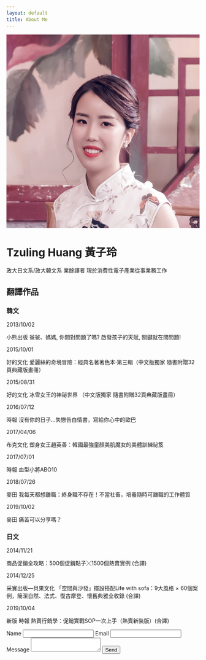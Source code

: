 ```yaml
---
layout: default
title: About Me
---
```


<img class="about" src="/assets/img/photo.png" />

# Tzuling Huang 黃子玲

政大日文系/政大韓文系 業餘譯者
現於消費性電子產業從事業務工作

## 翻譯作品
### 韓文

2013/10/02 

小熊出版 爸爸、媽媽, 你問對問題了嗎? 啟發孩子的天賦, 關鍵就在問問題!

2015/10/01 

好的文化 愛麗絲的奇境冒險：經典名著著色本‧第三輯（中文版獨家 隨書附贈32頁典藏版畫冊）

2015/08/31 

好的文化 冰雪女王的神祕世界 （中文版獨家 隨書附贈32頁典藏版畫冊）

2016/07/12 

時報 沒有你的日子…失戀告白情書，寫給你心中的歐巴

2017/04/06 

布克文化 塑身女王趙英善：韓國最強童顏美肌魔女的美體訓練祕笈

2017/07/01 

時報 血型小將ABO10

2018/07/26 

麥田 我每天都想離職：終身職不存在！不當社畜，培養隨時可離職的工作體質

2019/10/02 

麥田 痛苦可以分享嗎？

### 日文

2014/11/21 

商品促銷全攻略：500個促銷點子╳1500個熱賣實例 (合譯)

2014/12/25 

采實出版—貝果文化 「空間與沙發」擺設搭配Life with sofa：9大風格 × 60個案例，簡潔自然、法式、復古摩登、懷舊典雅全收錄 (合譯)

2019/10/04 

新版 時報 熱賣行銷學：促銷實戰SOP一次上手（熱賣新裝版）(合譯)





<form action="https://getform.io/f/5b19ab07-e111-435d-a240-d36d639254dc" method="POST" class="contact">
  <label>Name</label>
  <input type="text" name="name">
  <label>Email</label>
  <input type="email" name="email">
  <label>Message</label>
  <textarea></textarea>
  <button type="submit">Send</button>
</form>
